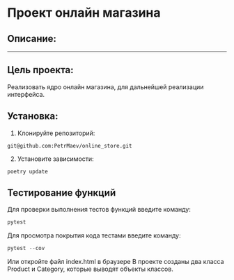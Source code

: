 # Проект онлайн магазина
## Описание:
** **
## Цель проекта:
Реализовать ядро онлайн магазина, для дальнейшей реализации интерфейса.
## Установка:
1. Клонируйте репозиторий:
```
git@github.com:PetrMaev/online_store.git
```
2. Установите зависимости:
```
poetry update
```
## Тестирование функций
Для проверки выполнения тестов функций введите команду:
```python
pytest
```
Для просмотра покрытия кода тестами введите команду:
```python
pytest --cov
```
Или откройте файл index.html в браузере
В проекте созданы два класса Product и Category, которые выводят объекты классов.
